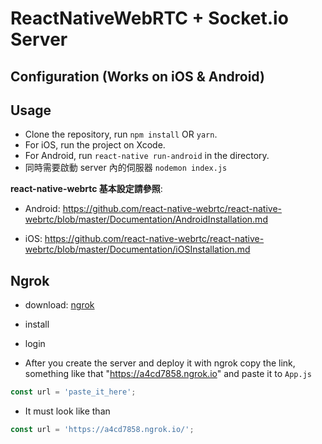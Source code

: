 # ReactNativeWebRTC + Socket.io Server

## Configuration (Works on iOS & Android)

## Usage

- Clone the repository, run `npm install` OR `yarn`.
- For iOS, run the project on Xcode.
- For Android, run `react-native run-android` in the directory.
- 同時需要啟動 server 內的伺服器 `nodemon index.js`

**react-native-webrtc 基本設定請參照**:

- Android: https://github.com/react-native-webrtc/react-native-webrtc/blob/master/Documentation/AndroidInstallation.md

- iOS: https://github.com/react-native-webrtc/react-native-webrtc/blob/master/Documentation/iOSInstallation.md

## Ngrok

- download: [ngrok](https://ngrok.com/)
- install
- login

- After you create the server and deploy it with ngrok copy the link, something like that "https://a4cd7858.ngrok.io" and paste it to `App.js`

```javascript
const url = 'paste_it_here';
```

- It must look like than

```javascript
const url = 'https://a4cd7858.ngrok.io/';
```
